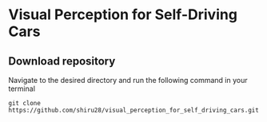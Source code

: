# Visual Perception for Self-Driving Cars
## Download repository
Navigate to the desired directory and run the following command in your terminal
```
git clone https://github.com/shiru28/visual_perception_for_self_driving_cars.git
```